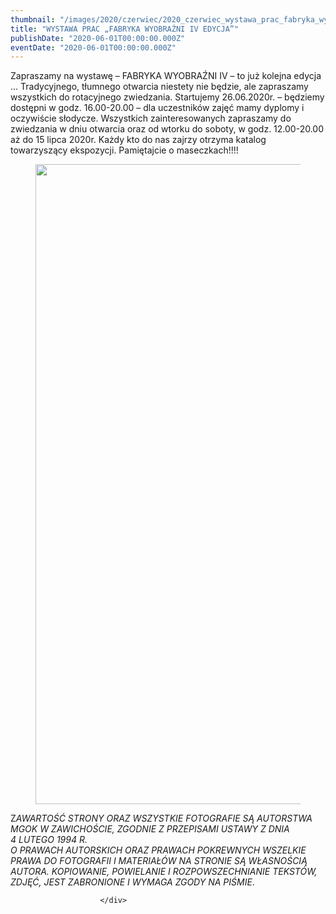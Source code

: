 ```yaml
---
thumbnail: "/images/2020/czerwiec/2020_czerwiec_wystawa_prac_fabryka_wyobra_ni_iv_edycja_2020_06_wystawa_prac_fabryka_wyobra_ni_iv_edycja_fab1-724x1024.jpg"
title: "WYSTAWA PRAC „FABRYKA WYOBRAŹNI IV EDYCJA”"
publishDate: "2020-06-01T00:00:00.000Z"
eventDate: "2020-06-01T00:00:00.000Z"
---
```


<div class="entry-content">
							
							
<p>Zapraszamy na wystawę – FABRYKA WYOBRAŹNI IV – to już kolejna edycja … Tradycyjnego, tłumnego otwarcia niestety nie będzie, ale zapraszamy wszystkich do rotacyjnego zwiedzania. Startujemy 26.06.2020r. – będziemy dostępni w godz. 16.00-20.00 – dla uczestników zajęć mamy dyplomy i oczywiście słodycze. Wszystkich zainteresowanych zapraszamy do zwiedzania w dniu otwarcia oraz od wtorku do soboty, w godz. 12.00-20.00 aż do 15 lipca 2020r. Każdy kto do nas zajrzy otrzyma katalog towarzyszący ekspozycji. Pamiętajcie o maseczkach!!!!</p>



<figure class="wp-block-image size-large"><img fetchpriority="high" decoding="async" width="724" height="1024" src="/images/2020/czerwiec/2020_czerwiec_wystawa_prac_fabryka_wyobra_ni_iv_edycja_2020_06_wystawa_prac_fabryka_wyobra_ni_iv_edycja_fab1-724x1024.jpg" alt="" class="wp-image-7485" srcset="/images/2020/czerwiec/2020_czerwiec_wystawa_prac_fabryka_wyobra_ni_iv_edycja_2020_06_wystawa_prac_fabryka_wyobra_ni_iv_edycja_fab1-724x1024.jpg 724w, /images/2020/czerwiec/fab1-212x300.jpg 212w, /images/2020/czerwiec/fab1-768x1086.jpg 768w, /images/2020/czerwiec/fab1.jpg 800w" sizes="(max-width: 724px) 100vw, 724px"></figure>



<p>Z<em>AWARTOŚĆ STRONY ORAZ WSZYSTKIE FOTOGRAFIE SĄ AUTORSTWA MGOK W ZAWICHOŚCIE, ZGODNIE Z PRZEPISAMI USTAWY Z DNIA&nbsp;</em><br><em>4 LUTEGO 1994 R.<br>O PRAWACH AUTORSKICH ORAZ PRAWACH POKREWNYCH WSZELKIE PRAWA DO FOTOGRAFII I MATERIAŁÓW NA STRONIE SĄ WŁASNOŚCIĄ AUTORA. KOPIOWANIE, POWIELANIE I ROZPOWSZECHNIANIE TEKSTÓW, ZDJĘĆ, JEST ZABRONIONE I WYMAGA ZGODY NA PIŚMIE</em>.</p>
						
						</div>
